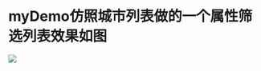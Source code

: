 # myDemo仿照城市列表做的一个属性筛选列表效果如图
![](https://github.com/bitchtoy/list/app/src/main/res/drawable/demo2.png)

